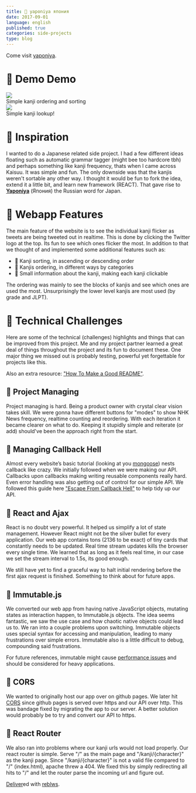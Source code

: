 ```yaml
---
title: 🐝 yaponiya япония
date: 2017-09-01
language: english
published: true
categories: side-projects
type: blog
---
```

Come visit <a href="http://yaponiya.reblws.me">yaponiya</a>.
# 🐝 Demo Demo
<div class="capContainer">
  <img class="blogpic" src="/photos/yapopics/5yUtILqOed.gif" />
	<div class="caption">
		Simple kanji ordering and sorting
	</div>
</div>

<div class="capContainer">
  <img class="blogpic" src="/photos/yapopics/WaHbGeUHa2.gif" />
	<div class="caption">
		Simple kanji lookup!
	</div>
</div>

# 🐝 Inspiration
I wanted to do a Japanese related side project. I had a few different ideas floating such as automatic grammar tagger (might bee too hardcore tbh) and perhaps something like kanji frequency, thats when I came across Kaisuu. It was simple and fun. The only downside was that the kanjis weren't sortable any other way. I thought it would be fun to fork the idea, extend it a little bit, and learn new framework (REACT). That gave rise to <a href="http://yaponiya.reblws.me">**Yaponiya**</a> (Япония) the Russian word for Japan.

# 🐝 Webapp Features
The main feature of the website is to see the individual kanji flicker as tweets are being tweeted out in realtime. This is done by clicking the Twitter logo at the top. Its fun to see which ones flicker the most. In addition to that we thought of and implemented some additional features such as:

- 🌸 Kanji sorting, in ascending or descending order
- 🌸 Kanjis ordering, in different ways by categories
- 🌸 Small information about the kanji, making each kanji clickable

The ordering was mainly to see the blocks of kanjis and see which ones are used the most. Unsurprisingly the lower level kanjis are most used (by grade and JLPT).

# 🐝 Technical Challenges
Here are some of the technical (challenges) highlights and things that can be improved from this project. Me and my project partner learned a great deal of things throughout the project and its fun to document these. One major thing we missed out is probably testing, powerful yet forgettable for projects like this.

Also an extra resource: <a href="https://github.com/matiassingers/awesome-readme">"How To Make a Good README"</a>.

## 🐊 Project Managing
Project managing is hard. Being a product owner with crystal clear vision takes skill. We were gonna have different buttons for "modes" to show NHK News frequency, realtime counting and reordering. With each iteration it became clearer on what to do. Keeping it stupidly simple and reiterate (or add) should've been the approach right from the start.

## 🐊 Managing Callback Hell
Almost every website’s basic tutorial (looking at you <a href="http://mongoosejs.com/docs/api.html">mongoose</a>) nests callback like crazy. We initially followed when we were making our API. Callbacks upon callbacks making writing reusable components really hard. Even error handling was also getting out of control for our simple API. We followed this guide here <a href="https://github.com/justsml/escape-from-callback-mountain">"Escape From Callback Hell"</a> to help tidy up our API.

## 🐊 React and Ajax
React is no doubt very powerful. It helped us simplify a lot of state management. However React might not be the silver bullet for every application. Our web app contains tons (2136 to be exact) of tiny cards that constantly needs to be updated. Real time stream updates kills the browser every single time. We learned that as long as it feels real time, in our case we set the stream interval to 1.5s, its good enough.

We still have yet to find a graceful way to halt initial rendering before the first ajax request is finished. Something to think about for future apps.

## 🐊 Immutable.js
We converted our web app from having native JavaScript objects, mutating states as interaction happen, to Immutable.js objects. The idea seems fantastic, we saw the use case and how chaotic native objects could lead us to. We ran into a couple problems upon switching. Immutable objects uses special syntax for accessing and  manipulation, leading to many frustrations over simple errors. Immutable also is a little difficult to debug, compounding said frustrations.

For future references, immutable might cause <a href="https://softwareengineering.stackexchange.com/questions/309452/redux-memory-consumption">performance issues</a> and should be considered for heavy applications.

## 🐊 CORS
We wanted to originally host our app over on github pages. We later hit <a href="https://en.wikipedia.org/wiki/Cross-origin_resource_sharing">CORS</a> since github pages is served over https and our API over http. This was bandage fixed by migrating the app to our server. A better solution would probably be to try and convert our API to https.

## 🐊 React Router
We also ran into problems where our kanji urls would not load properly. Our react router is simple. Serve "/" as the main page and "/kanji/{character}" as the kanji page. Since "/kanji/{character}" is not a valid file compared to "/" (index.html), apache threw a 404. We fixed this by simply redirecting all hits to "/" and let the router parse the incoming url and figure out.


<a href="https://www.youtube.com/watch?v=VCVjbrt30tY">Deliver</a>ed with <a href="https://github.com/reblws">reblws</a>.
